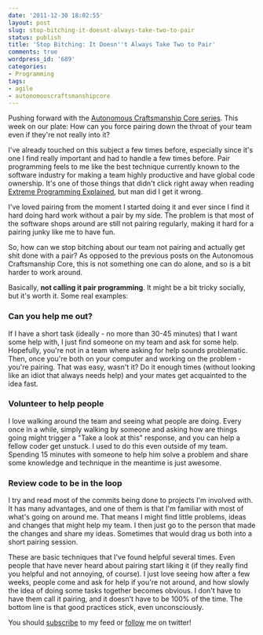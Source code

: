 ```yaml
---
date: '2011-12-30 18:02:55'
layout: post
slug: stop-bitching-it-doesnt-always-take-two-to-pair
status: publish
title: 'Stop Bitching: It Doesn''t Always Take Two to Pair'
comments: true
wordpress_id: '689'
categories:
- Programming
tags:
- agile
- autonomouscraftsmanshipcore
---
```


Pushing forward with the [Autonomous Craftsmanship Core series](http://www.codelord.net/tag/autonomouscraftsmanshipcore/). This week on our plate: How can you force pairing down the throat of your team even if they're not really into it?

I've already touched on this subject a few times before, especially since it's one I find really important and had to handle a few times before.
Pair programming feels to me like the best technique currently known to the software industry for making a team highly productive and have global code ownership. It's one of those things that didn't click right away when reading [Extreme Programming Explained](http://www.amazon.com/gp/product/0321278658/ref=as_li_tf_tl?ie=UTF8&tag=thcodu02-20&linkCode=as2&camp=1789&creative=9325&creativeASIN=0321278658)<img src="http://www.assoc-amazon.com/e/ir?t=thcodu02-20&l=as2&o=1&a=0321278658" style="width: 0; height: 0; display: none; border: none !important;">, but man did I get it wrong.

I've loved pairing from the moment I started doing it and ever since I find it hard doing hard work without a pair by my side. The problem is that most of the software shops around are still not pairing regularly, making it hard for a pairing junky like me to have fun.

So, how can we stop bitching about our team not pairing and actually get shit done with a pair? As opposed to the previous posts on the Autonomous Craftsmanship Core, this is not something one can do alone, and so is a bit harder to work around.

Basically, **not calling it pair programming**. It might be a bit tricky socially, but it's worth it. Some real examples:


### Can you help me out?


If I have a short task (ideally - no more than 30-45 minutes) that I want some help with, I just find someone on my team and ask for some help. Hopefully, you're not in a team where asking for help sounds problematic. Then, once you're both on your computer and working on the problem - you're pairing. That was easy, wasn't it? Do it enough times (without looking like an idiot that always needs help) and your mates get acquainted to the idea fast.


### Volunteer to help people


I love walking around the team and seeing what people are doing. Every once in a while, simply walking by someone and asking how are things going might trigger a "Take a look at this" response, and you can help a fellow coder get unstuck. I used to do this even outside of my team. Spending 15 minutes with someone to help him solve a problem and share some knowledge and technique in the meantime is just awesome.


### Review code to be in the loop


I try and read most of the commits being done to projects I'm involved with. It has many advantages, and one of them is that I'm familiar with most of what's going on around me. That means I might find little problems, ideas and changes that might help my team. I then just go to the person that made the changes and share my ideas. Sometimes that would drag us both into a short pairing session.

These are basic techniques that I've found helpful several times. Even people that have never heard about pairing start liking it (if they really find you helpful and not annoying, of course). I just love seeing how after a few weeks, people come and ask for help if you're not around, and how slowly the idea of doing some tasks together becomes obvious. I don't have to have them call it pairing, and it doesn't have to be 100% of the time. The bottom line is that good practices stick, even unconsciously.

You should [subscribe](http://feeds.feedburner.com/TheCodeDump) to my feed or [follow](http://twitter.com/avivby) me on twitter!
